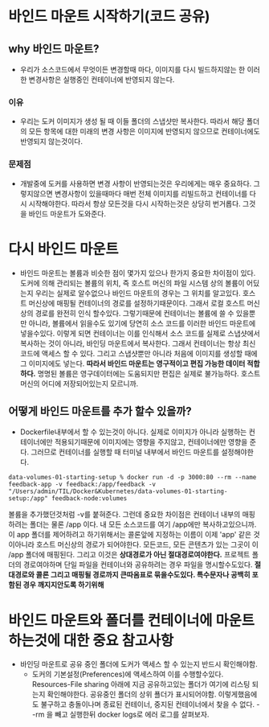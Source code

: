 # 바인드 마운트 시작하기(코드 공유)

## why 바인드 마운트?

- 우리가 소스코드에서 무엇이든 변경할때 마다, 이미지를 다시 빌드하지않는 한 이러한 변경사항은 실행중인 컨테이너에 반영되지 않는다.

### 이유

- 우리는 도커 이미지가 생성 될 때 이들 폴더의 스냅샷만 복사한다. 따라서 해당 폴더의 모든 항목에 대한 미래의 변경 사항은 이미지에 반영되지 않으므로 컨테이너에도 반영되지 않는것이다.

### 문제점

- 개발중에 도커를 사용하면 변경 사항이 반영되는것은 우리에게는 매우 중요하다. 그렇지않으면 변경사항이 있을때마다 매번 전체 이미지를 리빌드하고 컨테이너를 다시 시작해야한다. 따라서 항상 모든것을 다시 시작하는것은 상당히 번거롭다. 그것을 바인드 마운트가 도와준다.

# 다시 바인드 마운트

- 바인드 마운트는 볼륨과 비슷한 점이 몇가지 있으나 한가지 중요한 차이점이 있다. 도커에 의해 관리되는 볼륨의 위치, 즉 호스트 머신의 파일 시스템 상의 볼륨이 어딨는지 우리는 실제로 알수없으나 바인드 마운트의 경우는 그 위치를 알고있다. 호스트 머신상에 매핑될 컨테이너의 경로를 설정하기때문이다. 그래서 로컬 호스트 머신상의 경로를 완전히 인식 할수있다. 그렇기때문에 컨테이너는 볼륨에 쓸 수 있을뿐만 아니라, 볼륨에서 읽을수도 있기에 당연히 소스 코드를 이러한 바인드 마운트에 넣을수있다. 이렇게 되면 컨테이너는 이를 인식해서 소스 코드를 실제로 스냅샷에서 복사하는 것이 아니라, 바인딩 마운트에서 복사한다. 그래서 컨테이너는 항상 최신 코드에 액세스 할 수 있다. 그리고 스냅샷뿐만 아니라 처음에 이미지를 생성할 때에 그 이미지에도 넣는다. **따라서 바인드 마운트는 영구적이고 편집 가능한 데이터 적합하다.** 명명된 볼륨은 영구데이터에는 도움되지만 편집은 실제로 불가능하다. 호스트 머신의 어디에 저장되어있는지 모르니까.

## 어떻게 바인드 마운트를 추가 할수 있을까?

- Dockerfile내부에서 할 수 있는것이 아니다. 실제로 이미지가 아니라 실행하는 컨테이너에만 적용되기때문에 이미지에는 영향을 주지않고, 컨테이너에만 영향을 준다. 그러므로 컨테이너를 실행할 때 터미널 내부에서 바인드 마운트를 설정해야한다.

```
data-volumes-01-starting-setup % docker run -d -p 3000:80 --rm --name feedback-app -v feedback:/app/feedback -v "/Users/admin/TIL/Docker&Kubernetes/data-volumes-01-starting-setup:/app" feedback-node:volumes
```

볼륨을 추가했던것처럼 -v를 붙혀준다. 그런데 중요한 차이점은 컨테이너 내부의 매핑하려는 폴더는 물론 /app 이다. 내 모든 소스코드를 여기 /app에만 복사하고있으니까. 이 app 폴더를 제어하려고 하기위해서는 콜론앞에 지정하는 이름이 이제 'app' 같은 것이아니라 호스트 머신상의 경로가 되어야한다. 모든코드, 모든 콘텐츠가 있는 그곳이 이 /app 폴더에 매핑된다. 그리고 이것은 **상대경로가 아닌 절대경로여야한다.** 프로젝트 폴더의 경로여야하며 단일 파일을 컨테이너와 공유하려는 경우 파일을 명시할수도있다. **절대경로와 콜론 그리고 매핑될 경로까지 큰따옴표로 묶을수도있다. 특수문자나 공백히 포함된 경우 깨지지안도록 하기위해**

# 바인드 마운트와 폴더를 컨테이너에 마운트하는것에 대한 중요 참고사항

- 바인딩 마운트로 공유 중인 폴더에 도커가 액세스 할 수 있는지 반드시 확인해야함.
  - 도커의 기본설정(Preferences)에 액세스하여 이를 수행할수있다. Resources-File sharing 아래에 지금 공유하고있는 폴더가 여기에 리스팅 되는지 확인해야한다. 공유중인 폴더의 상위 푤더가 표시되어야함.
    이렇게했음에도 불구하고 충돌이나며 종료된 컨테이너, 중지된 컨테이너에서 찾을 수 없다.
    --rm 을 빼고 실행한뒤 docker logs로 에러 로그를 살펴보자.
